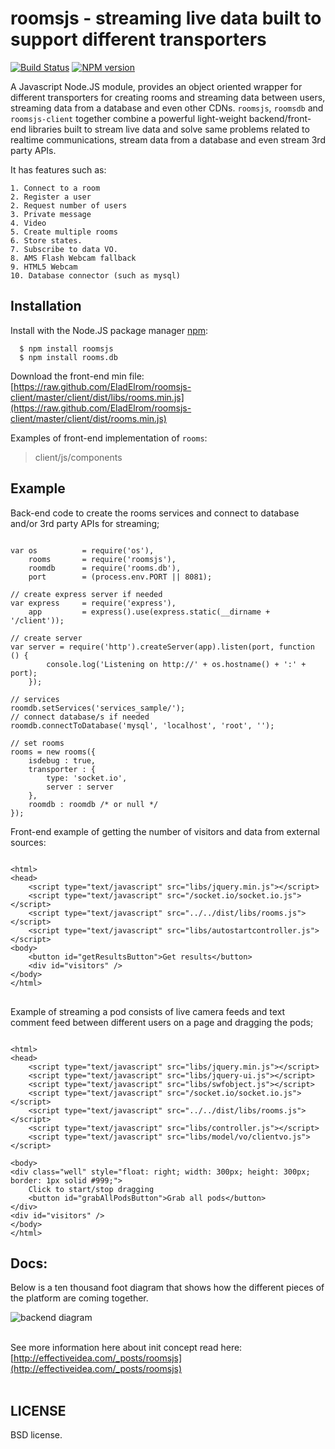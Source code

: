 # roomsjs - streaming live data built to support different transporters

[![Build Status](https://secure.travis-ci.org/EladElrom/roomsjs-client.png)](http://travis-ci.org/EladElrom/roomsjs-client)
[![NPM version](https://badge.fury.io/js/roomsjs.png)](http://badge.fury.io/js/roomsjs)

A Javascript Node.JS module, provides an object oriented wrapper for different transporters for creating rooms and streaming data between users, streaming data from a database and even other CDNs.
`roomsjs`, `roomsdb` and `roomsjs-client` together combine a powerful light-weight backend/front-end libraries built to stream live data and solve same problems related to realtime communications, stream data from a database and even stream 3rd party APIs.

It has features such as:

    1. Connect to a room
    2. Register a user
    2. Request number of users
    3. Private message
    4. Video
    5. Create multiple rooms
    6. Store states.
    7. Subscribe to data VO.
    8. AMS Flash Webcam fallback
    9. HTML5 Webcam
    10. Database connector (such as mysql)

## Installation

  Install with the Node.JS package manager [npm](http://travis-ci.org/EladElrom/roomsjs-client):

      $ npm install roomsjs
      $ npm install rooms.db

Download the front-end min file:
[https://raw.github.com/EladElrom/roomsjs-client/master/client/dist/libs/rooms.min.js](https://raw.github.com/EladElrom/roomsjs-client/master/client/dist/rooms.min.js)

Examples of front-end implementation of `rooms`:

> client/js/components

## Example

Back-end code to create the rooms services and connect to database and/or 3rd party APIs for streaming;

<pre lang="javascript"><code>
var os          = require('os'),
    rooms       = require('roomsjs'),
    roomdb      = require('rooms.db'),
    port        = (process.env.PORT || 8081);

// create express server if needed
var express     = require('express'),
    app         = express().use(express.static(__dirname + '/client'));

// create server
var server = require('http').createServer(app).listen(port, function () {
        console.log('Listening on http://' + os.hostname() + ':' + port);
    });

// services
roomdb.setServices('services_sample/');
// connect database/s if needed
roomdb.connectToDatabase('mysql', 'localhost', 'root', '');

// set rooms
rooms = new rooms({
    isdebug : true,
    transporter : {
        type: 'socket.io',
        server : server
    },
    roomdb : roomdb /* or null */
});
</code></pre>

Front-end example of getting the number of visitors and data from external sources:

<pre lang="html">
<code>
&#60;html&#62;
&#60;head&#62;
    &#60;script type="text/javascript" src="libs/jquery.min.js"&#62;&#60;/script&#62;
    &#60;script type="text/javascript" src="/socket.io/socket.io.js"&#62;&#60;/script&#62;
    &#60;script type="text/javascript" src="../../dist/libs/rooms.js"&#62;&#60;/script&#62;
    &#60;script type="text/javascript" src="libs/autostartcontroller.js"&#62;&#60;/script&#62;
&#60;body&#62;
    &#60;button id="getResultsButton"&#62;Get results&#60;/button&#62;
    &#60;div id="visitors" /&#62;
&#60;/body&#62;
&#60;/html&#62;
</code>
</pre>

Example of streaming a pod consists of live camera feeds and text comment feed between different users on a page and dragging the pods;

<pre lang="html"><code>
&#60;html&#62;
&#60;head&#62;
    &#60;script type="text/javascript" src="libs/jquery.min.js"&#62;&#60;/script&#62;
    &#60;script type="text/javascript" src="libs/jquery-ui.js"&#62;&#60;/script&#62;
    &#60;script type="text/javascript" src="libs/swfobject.js"&#62;&#60;/script&#62;
    &#60;script type="text/javascript" src="/socket.io/socket.io.js"&#62;&#60;/script&#62;
    &#60;script type="text/javascript" src="../../dist/libs/rooms.js"&#62;&#60;/script&#62;
    &#60;script type="text/javascript" src="libs/controller.js"&#62;&#60;/script&#62;
    &#60;script type="text/javascript" src="libs/model/vo/clientvo.js"&#62;&#60;/script&#62;

&#60;body&#62;
&#60;div class="well" style="float: right; width: 300px; height: 300px; border: 1px solid #999;"&#62;
    Click to start/stop dragging
    &#60;button id="grabAllPodsButton"&#62;Grab all pods&#60;/button&#62;
&#60;/div&#62;
&#60;div id="visitors" /&#62;
&#60;/body&#62;
&#60;/html&#62;
</code></pre>

## Docs:

Below is a ten thousand foot diagram that shows how the different pieces of the platform are coming together.

![backend diagram](https://raw.github.com/EladElrom/poet/ei-pages/effectiveidea/public/images/roomsjs-diagram1.png)
<br><br>

See more information here about init concept read here: [http://effectiveidea.com/_posts/roomsjs](http://effectiveidea.com/_posts/roomsjs)
<br><br>

## LICENSE

BSD license.

